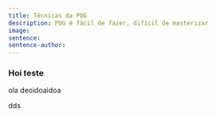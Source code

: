 ```yaml
---
title: Técnicas da POG
description: POG é fácil de fazer, difícil de masterizar
image: 
sentence: 
sentence-author: 
---
```


### Hoi teste

 ola deoidoaidoa

dds
